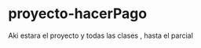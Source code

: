 proyecto-hacerPago
==================

Aki estara el proyecto y todas las clases , hasta el parcial
